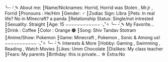 ╰─ - ̗̀✎ About me:
┇Name/Nicknames: Horrid, Horrid was Stolen , Mr.jr , Forrid
┇Pronouns : He/Him
┇Gender: ♂️ 
┇Zodiac Sign: Libra
┇Pets: In real life? No in MInecraft? a panda
┇Relationship Status: Single/not intrested
┇Sexuality: Straight 
┇Age: 15
⌣⌣⌣⌣⌣⌣⌣⌣⌣⌣⌣⌣ ‧₊˚✧
╰─ - ̗̀✎ My Favorite...
┇Drink : Coffee 
┇Color : Orange 🟠 
┇Song: Shiv Tandav Stotram
┇Anime/Show: Pokemon 
┇Game: Minecraft , Pokemon , Sonic & Among us!
⌣⌣⌣⌣⌣⌣⌣⌣⌣⌣⌣ ‧₊˚✧
╰─ - ̗̀✎ Interests & More 
┇Hobby: Gaming , Swimming , Reading , Watch Movies 
┇Likes: Umm Chocolate
┇Dislikes: My class teacher 
┇Fears:  My parents 
┇Birthday: this is private...
☆ Extra:No
